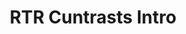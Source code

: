 ---
layout: entry
title: RTR Cuntrasts Intro
organization: RTR
usagedate: 2018-
language: rt
fulltitle: RTR Cuntrasts Intro (2018-)
watermark: None
---